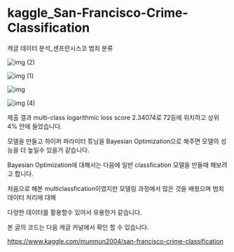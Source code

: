 # kaggle_San-Francisco-Crime-Classification

캐글 데이터 분석_샌프란시스코 범죄 분류

![img (2)](https://user-images.githubusercontent.com/47103479/84406869-14ce3280-ac45-11ea-9a9e-dc4d1af7d784.png)

![img (1)](https://user-images.githubusercontent.com/47103479/84406908-1d266d80-ac45-11ea-9629-9c2b997e9b68.png)

![img](https://user-images.githubusercontent.com/47103479/84406930-26173f00-ac45-11ea-997c-bd52b2c16e77.png)

![img (4)](https://user-images.githubusercontent.com/47103479/84407072-5068fc80-ac45-11ea-9354-16079ef1f244.png)

제출 결과  multi-class logarithmic loss score 2.34074로 72등에 위치하고 상위 4% 안에 들었습니다.

모델을 만들고 하이퍼 파라미터 튜닝을 Bayesian Optimization으로 해주면 모델의 성능을 더 높일수 있을거 같습니다.

Bayesian Optimization에 대해서는 다음에 일반 classfication 모델을 만들때 해보려고 합니다.

처음으로 해본 multiclassfication이였지만 모델링 과정에서 많은 것을 배웠으며 범죄 데이터 처리에 대해

다양한 데이터를 활용할수 있어서 유용한거 같습니다.



본 글의 코드는 다음 캐글 커널에서 확인 할 수 있습니다.

https://www.kaggle.com/munmun2004/san-francisco-crime-classification

